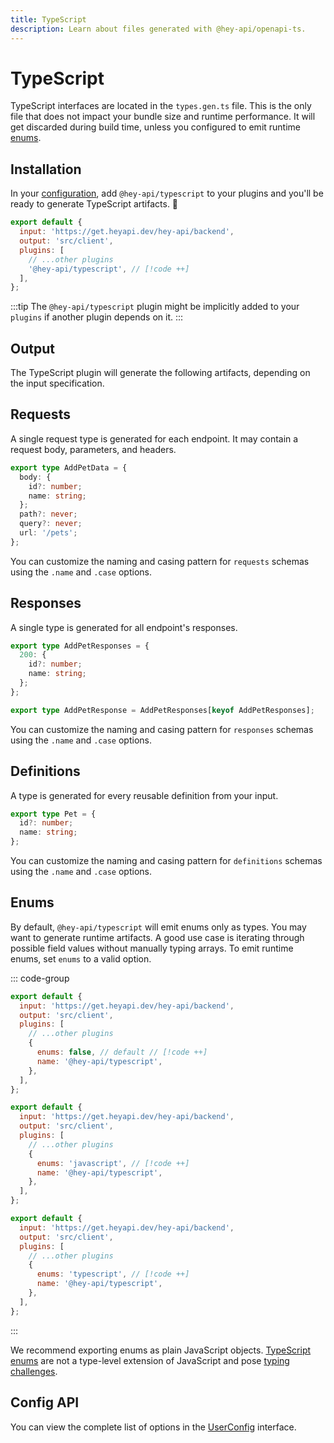```yaml
---
title: TypeScript
description: Learn about files generated with @hey-api/openapi-ts.
---
```


# TypeScript

TypeScript interfaces are located in the `types.gen.ts` file. This is the only file that does not impact your bundle size and runtime performance. It will get discarded during build time, unless you configured to emit runtime [enums](#enums).

## Installation

In your [configuration](/openapi-ts/get-started), add `@hey-api/typescript` to your plugins and you'll be ready to generate TypeScript artifacts. :tada:

```js
export default {
  input: 'https://get.heyapi.dev/hey-api/backend',
  output: 'src/client',
  plugins: [
    // ...other plugins
    '@hey-api/typescript', // [!code ++]
  ],
};
```

:::tip
The `@hey-api/typescript` plugin might be implicitly added to your `plugins` if another plugin depends on it.
:::

## Output

The TypeScript plugin will generate the following artifacts, depending on the input specification.

## Requests

A single request type is generated for each endpoint. It may contain a request body, parameters, and headers.

```ts
export type AddPetData = {
  body: {
    id?: number;
    name: string;
  };
  path?: never;
  query?: never;
  url: '/pets';
};
```

You can customize the naming and casing pattern for `requests` schemas using the `.name` and `.case` options.

## Responses

A single type is generated for all endpoint's responses.

```ts
export type AddPetResponses = {
  200: {
    id?: number;
    name: string;
  };
};

export type AddPetResponse = AddPetResponses[keyof AddPetResponses];
```

You can customize the naming and casing pattern for `responses` schemas using the `.name` and `.case` options.

## Definitions

A type is generated for every reusable definition from your input.

```ts
export type Pet = {
  id?: number;
  name: string;
};
```

You can customize the naming and casing pattern for `definitions` schemas using the `.name` and `.case` options.

## Enums

By default, `@hey-api/typescript` will emit enums only as types. You may want to generate runtime artifacts. A good use case is iterating through possible field values without manually typing arrays. To emit runtime enums, set `enums` to a valid option.

::: code-group

```js [disabled]
export default {
  input: 'https://get.heyapi.dev/hey-api/backend',
  output: 'src/client',
  plugins: [
    // ...other plugins
    {
      enums: false, // default // [!code ++]
      name: '@hey-api/typescript',
    },
  ],
};
```

```js [javascript]
export default {
  input: 'https://get.heyapi.dev/hey-api/backend',
  output: 'src/client',
  plugins: [
    // ...other plugins
    {
      enums: 'javascript', // [!code ++]
      name: '@hey-api/typescript',
    },
  ],
};
```

```js [typescript]
export default {
  input: 'https://get.heyapi.dev/hey-api/backend',
  output: 'src/client',
  plugins: [
    // ...other plugins
    {
      enums: 'typescript', // [!code ++]
      name: '@hey-api/typescript',
    },
  ],
};
```

:::

We recommend exporting enums as plain JavaScript objects. [TypeScript enums](https://www.typescriptlang.org/docs/handbook/enums.html) are not a type-level extension of JavaScript and pose [typing challenges](https://dev.to/ivanzm123/dont-use-enums-in-typescript-they-are-very-dangerous-57bh).

## Config API

You can view the complete list of options in the [UserConfig](https://github.com/hey-api/openapi-ts/blob/main/packages/openapi-ts/src/plugins/@hey-api/typescript/types.d.ts) interface.

<!--@include: ../../examples.md-->
<!--@include: ../../sponsors.md-->
